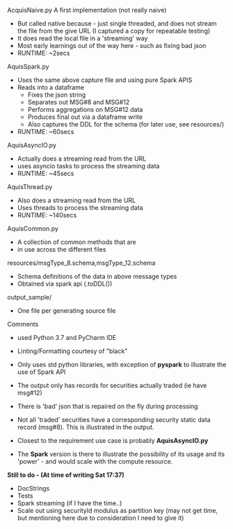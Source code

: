 

AcquisNaive.py
A first implementation (not really naive)
* But called native because - just single threaded, and does not stream the file from the give URL (I captured a copy for repeatable testing)
* It does read the local file in a 'streaming' way
* Most early learnings out of the way here - such as fixing bad json
* RUNTIME: ~2secs

AquisSpark.py
* Uses the same above capture file and using pure Spark APIS
* Reads into a dataframe
  * Fixes the json string
  * Separates out MSG#8 and MSG#12
  * Performs aggregations on MSG#12 data
  * Produces final out via a dataframe write
  * Also captures the DDL for the schema (for later use, see resources/)
* RUNTIME: ~60secs

AquisAsyncIO.py
* Actually does a streaming read from the URL
* uses asyncio tasks to process the streaming data
* RUNTIME: ~45secs

AquisThread.py
* Also does a streaming read from the URL
* Uses threads to process the streaming data
* RUNTIME: ~140secs

AquisCommon.py
* A collection of common methods that are
* in use across the different files

resources/msgType_8.schema,msgType_12.schema
* Schema definitions of the data in above message types
* Obtained via spark api (.toDDL())

output_sample/
* One file per generating source file

Comments
* used Python 3.7 and PyCharm IDE
* Linting/Formatting courtesy of "black"
* Only uses std python libraries, with exception of **pyspark**
to illustrate the use of Spark API
* The output only has records for securities actually traded (ie have msg#12)
* There is 'bad' json that is repaired on the fly during processing
* Not all 'traded' securities have a corresponding security static data record (msg#8). This is illustrated in the output.

* Closest to the requirement use case is probably **AquisAsyncIO.py**
* The **Spark** version is there to illustrate the possibility of its usage and its
'power' - and would scale with the compute resource.

**Still to do - (At time of writing Sat 17:37)**
* DocStrings
* Tests
* Spark streaming (if I have the time..)
* Scale out using securityId modulus as partition key (may not get time, but mentioning here due to consideration I need to give it)
